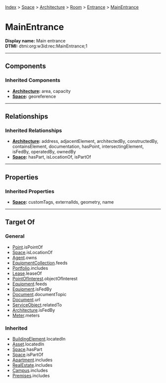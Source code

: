[Index](../../../../index.md) > [Space](../../../Space.md) > [Architecture](../../Architecture.md) > [Room](../Room.md) > [Entrance](Entrance.md) > [MainEntrance](#)
# MainEntrance

**Display name:** Main entrance<br />
**DTMI:** dtmi:org:w3id:rec:MainEntrance;1

---

## Components

### Inherited Components
* **[Architecture](../../Architecture.md):** area, capacity
* **[Space](../../../Space.md):** georeference

---

## Relationships

### Inherited Relationships
* **[Architecture](../../Architecture.md):** address, adjacentElement, architectedBy, constructedBy, containsElement, documentation, hasPoint, intersectingElement, isFedBy, operatedBy, ownedBy
* **[Space](../../../Space.md):** hasPart, isLocationOf, isPartOf

---

## Properties

### Inherited Properties
* **[Space](../../../Space.md):** customTags, externalIds, geometry, name

---

## Target Of
### General
* [Point](../../../../Point/Point.md).isPointOf
* [Space](../../../Space.md).isLocationOf
* [Agent](../../../../Agent/Agent.md).owns
* [EquipmentCollection](../../../../Collection/EquipmentCollection.md).feeds
* [Portfolio](../../../../Collection/Portfolio.md).includes
* [Lease](../../../../Event/Lease.md).leaseOf
* [PointOfInterest](../../../../Information/PointOfInterest.md).objectOfInterest
* [Equipment](../../../../Asset/Equipment/Equipment.md).feeds
* [Equipment](../../../../Asset/Equipment/Equipment.md).isFedBy
* [Document](../../../../Information/Document/Document.md).documentTopic
* [Document](../../../../Information/Document/Document.md).url
* [ServiceObject](../../../../Information/ServiceObject/ServiceObject.md).relatedTo
* [Architecture](../../Architecture.md).isFedBy
* [Meter](../../../../Asset/Equipment/Meter/Meter.md).meters
### Inherited
* [BuildingElement](../../../../BuildingElement/BuildingElement.md).locatedIn
* [Asset](../../../../Asset/Asset.md).locatedIn
* [Space](../../../Space.md).hasPart
* [Space](../../../Space.md).isPartOf
* [Apartment](../../../../Collection/Apartment.md).includes
* [RealEstate](../../../../Collection/RealEstate.md).includes
* [Campus](../../../../Collection/Campus.md).includes
* [Premises](../../../../Collection/Premises.md).includes
